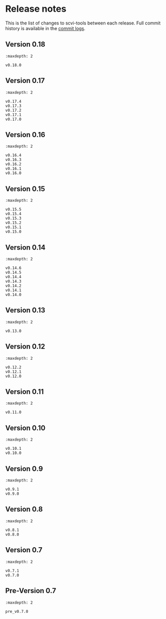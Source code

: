 # Release notes

This is the list of changes to scvi-tools between each release. Full commit history
is available in the [commit logs](https://github.com/YosefLab/scvi-tools/commits/).

## Version 0.18

```{toctree}
:maxdepth: 2

v0.18.0
```

## Version 0.17

```{toctree}
:maxdepth: 2

v0.17.4
v0.17.3
v0.17.2
v0.17.1
v0.17.0
```

## Version 0.16

```{toctree}
:maxdepth: 2

v0.16.4
v0.16.3
v0.16.2
v0.16.1
v0.16.0
```

## Version 0.15

```{toctree}
:maxdepth: 2

v0.15.5
v0.15.4
v0.15.3
v0.15.2
v0.15.1
v0.15.0
```

## Version 0.14

```{toctree}
:maxdepth: 2

v0.14.6
v0.14.5
v0.14.4
v0.14.3
v0.14.2
v0.14.1
v0.14.0
```

## Version 0.13

```{toctree}
:maxdepth: 2

v0.13.0
```

## Version 0.12

```{toctree}
:maxdepth: 2

v0.12.2
v0.12.1
v0.12.0
```

## Version 0.11

```{toctree}
:maxdepth: 2

v0.11.0
```

## Version 0.10

```{toctree}
:maxdepth: 2

v0.10.1
v0.10.0
```

## Version 0.9

```{toctree}
:maxdepth: 2

v0.9.1
v0.9.0
```

## Version 0.8

```{toctree}
:maxdepth: 2

v0.8.1
v0.8.0
```

## Version 0.7

```{toctree}
:maxdepth: 2

v0.7.1
v0.7.0
```

## Pre-Version 0.7

```{toctree}
:maxdepth: 2

pre_v0.7.0
```
